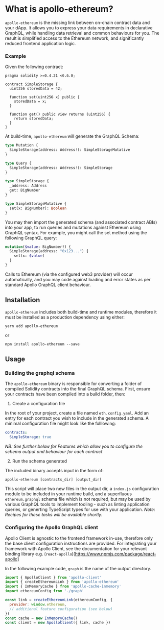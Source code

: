 # What is apollo-ethereum?

`apollo-ethereum` is the missing link between on-chain contract data and your dApp. It allows you to express your data requirements in declarative GraphQL, while handling data retrieval and common behaviours for you. The result is simplified access to the Ethereum network, and significantly reduced frontend application logic.

### Example

Given the following contract:

```solidity
pragma solidity >=0.4.21 <0.6.0;

contract SimpleStorage {
  uint256 storedData = 42;

  function set(uint256 x) public {
    storedData = x;
  }

  function get() public view returns (uint256) {
    return storedData;
  }
}
```

At build-time, `apollo-ethereum` will generate the GraphQL Schema:

```graphql
type Mutation {
  SimpleStorage(address: Address!): SimpleStorageMutative
}

type Query {
  SimpleStorage(address: Address!): SimpleStorage
}

type SimpleStorage {
  _address: Address
  get: BigNumber
}

type SimpleStorageMutative {
  set(x: BigNumber): Boolean
}
```

You may then import the generated schema (and associated contract ABIs) into your app, to run queries and mutations against Ethereum using GraphQL syntax. For example, you might call the set method using the following GraphQL query:

```graphql
mutation($value: BigNumber!) {
  SimpleStorage(address: "0x123...") {
    set(x: $value)
  }
}
```

Calls to Ethereum (via the configured web3 provider) will occur automatically, and you may code against loading and error states as per standard Apollo GraphQL client behaviour.

## Installation

`apollo-ethereum` includes both build-time and runtime modules, therefore it must be installed as a production dependency using either:

```
yarn add apollo-ethereum
```

or

```
npm install apollo-ethereum --save
```

## Usage

### Building the graphql schema

The `apollo-ethereum` binary is responsible for converting a folder of compiled Solidity contracts into the final GraphQL schema. First, ensure your contracts have been compiled into a build folder, then:

1. Create a configuration file

In the root of your project, create a file named `eth.config.yaml`. Add an entry for each contract you wish to include in the generated schema. A minimal configuration file might look like the folllowing:

```yaml
contracts:
  SimpleStorage: true
```

_NB: See further below for Features which allow you to configure the schema output and behaviour for each contract_

2. Run the schema generated

The included binary accepts input in the form of:

```
apollo-ethereum [contracts_dir] [output_dir]
```

This script will place two new files in the output dir, a `index.js` configuration module to be included in your runtime build, and a superfluous `ethereum.graphql` schema file which is not required, but may be used by various GraphQL tools to implement tooling - such as linting application queries, or generting TypeScript types for use with your application. _Note: Recipes for these tasks will be available shortly._

### Configuring the Apollo GraphQL client

Apollo Client is agnostic to the frontend framework in-use, therefore only the base client configuration instructions are provided. For integrating your framework with Apollo Client, see the documentation for your relevant binding library e.g. (`react-apollo`)[https://www.npmjs.com/package/react-apollo]

In the following example code, `graph` is the name of the output directory.

```js
import { ApolloClient } from 'apollo-client'
import { createEthereumLink } from 'apollo-ethereum'
import { InMemoryCache } from 'apollo-cache-inmemory'
import ethereumConfig from './graph'

const link = createEthereumLink(ethereumConfig, {
  provider: window.ethereum,
  // additional feature configuration (see below)
})
const cache = new InMemoryCache()
const client = new ApolloClient({ link, cache })
```
